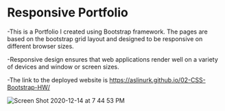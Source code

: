 # Responsive Portfolio

-This is a Portfolio I created using Bootstrap framework. The pages are based on the bootstrap grid layout and designed to be responsive on different browser sizes.

-Responsive design ensures that web applications render well on a variety of devices and window or screen sizes. 

-The link to the deployed website is https://aslinurk.github.io/02-CSS-Bootstrap-HW/

![Screen Shot 2020-12-14 at 7 44 53 PM](https://user-images.githubusercontent.com/59800707/102153332-f855c180-3e44-11eb-88e8-1e84c2ede5e9.png)
